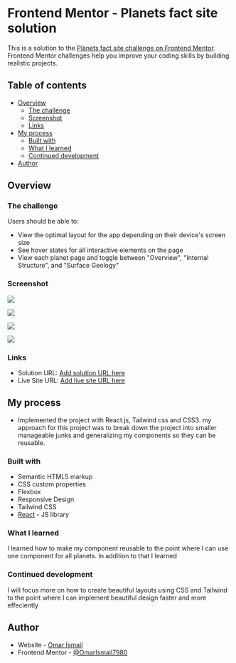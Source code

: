 # Frontend Mentor - Planets fact site solution

This is a solution to the [Planets fact site challenge on Frontend Mentor](https://www.frontendmentor.io/challenges/planets-fact-site-gazqN8w_f). Frontend Mentor challenges help you improve your coding skills by building realistic projects. 

## Table of contents

- [Overview](#overview)
  - [The challenge](#the-challenge)
  - [Screenshot](#screenshot)
  - [Links](#links)
- [My process](#my-process)
  - [Built with](#built-with)
  - [What I learned](#what-i-learned)
  - [Continued development](#continued-development)
- [Author](#author)


## Overview

### The challenge

Users should be able to:

- View the optimal layout for the app depending on their device's screen size
- See hover states for all interactive elements on the page
- View each planet page and toggle between "Overview", "Internal Structure", and "Surface Geology"

### Screenshot

![](./src/assets/d-1.png)


![](./src/assets/d-2.png)


![](./src/assets/d-3.png)


![](./src/assets/d-4.png)


### Links

- Solution URL: [Add solution URL here](https://your-solution-url.com)
- Live Site URL: [Add live site URL here](https://your-live-site-url.com)

## My process
- Implemented the project with React.js, Tailwind css and CSS3. my approach for this project was to break down the project into smaller manageable junks and generalizing my components so they can be reusable. 

### Built with

- Semantic HTML5 markup
- CSS custom properties
- Flexbox
- Responsive Design
- Tailwind CSS
- [React](https://reactjs.org/) - JS library

### What I learned

I learned how to make my component reusable to the point where I can use one component for all planets. In addition to that I learned 

### Continued development

I will focus more on how to create beautiful layouts using CSS and Tailwind to the point where I can implement beautiful design faster and more effeciently

## Author

- Website - [Omar Ismail](https://omarismail7980.github.io/Portfolio/)
- Frontend Mentor - [@OmarIsmail7980](https://www.frontendmentor.io/profile/OmarIsmail7980)

